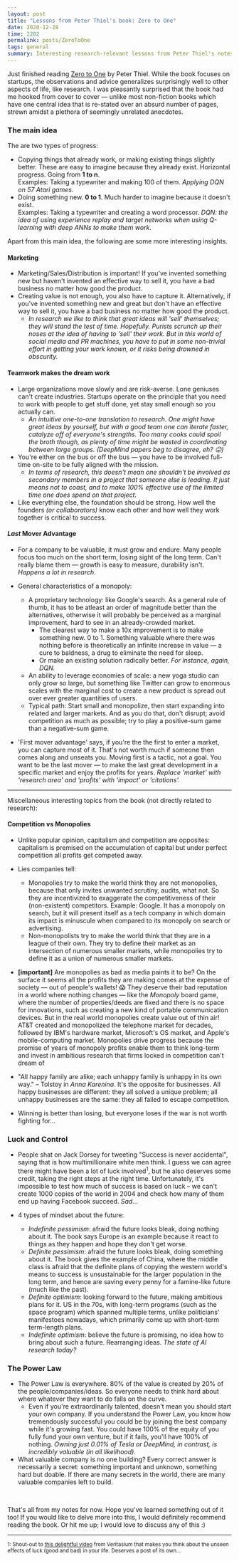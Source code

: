 ```yaml
---
layout: post
title: "Lessons from Peter Thiel's book: Zero to One"
date: 2020-12-28
time: 2202
permalink: posts/ZeroToOne
tags: general
summary: Interesting research-relevant lessons from Peter Thiel's notes on startups and building the future
---
```


Just finished reading [Zero to One](https://www.goodreads.com/book/show/23346490-zero-to-one) by Peter Thiel. While the book focuses on startups, the observations and advice generalizes surprisingly well to other aspects of life, like research. I was pleasantly surprised that the book had me hooked from cover to cover — unlike most non-fiction books which have one central idea that is re-stated over an absurd number of pages, strewn amidst a plethora of seemingly unrelated anecdotes.

### The main idea
The are two types of progress:
- Copying things that already work, or making existing things slightly better. These are easy to imagine because they already exist. Horizontal progress. Going from **1 to n**.<br>
Examples: Taking a typewriter and making 100 of them. _Applying DQN on 57 Atari games._
- Doing something new. **0 to 1**. Much harder to imagine because it doesn't exist.<br>
Examples: Taking a typewriter and creating a word processor. _DQN: the idea of using experience replay and target networks when using Q-learning with deep ANNs to make them work._

Apart from this main idea, the following are some more interesting insights.

#### Marketing
- Marketing/Sales/Distribution is important! If you've invented something new but haven't invented an effective way to sell it, you have a bad business no matter how good the product.
- Creating value is not enough, you also have to capture it. Alternatively, if you've invented something new and great but don't have an effective way to sell it, you have a bad business no matter how good the product.
  - _In research we like to think that great ideas will 'sell' themselves; they will stand the test of time. Hopefully. Purists scrunch up their noses at the idea of having to 'sell' their work. But in this world of social media and PR machines, you have to put in some non-trivial effort in getting your work known, or it risks being drowned in obscurity._

#### Teamwork makes the dream work
- Large organizations move slowly and are risk-averse. Lone geniuses can't create industries. Startups operate on the principle that you need to work with people to get stuff done, yet stay small enough so you actually can.
	- _An intuitive one-to-one translation to research. One might have great ideas by yourself, but with a good team one can iterate faster, catalyze off of everyone's strengths. Too many cooks could spoil the broth though, as plenty of time might be wasted in coordinating between large groups. (DeepMind papers beg to disagree, eh? 😛)_
- You're either on the bus or off the bus — you have to be involved full-time on-site to be fully aligned with the mission.
  - _In terms of research, this doesn't mean one shouldn't be involved as secondary members in a project that someone else is leading. It just means not to coast, and to make 100% effective use of the limited time one does spend on that project._
- Like everything else, the foundation should be strong. How well the founders _(or collaborators)_ know each other and how well they work together is critical to success.

#### _Last_ Mover Advantage
- For a company to be valuable, it must grow and endure. Many people focus too much on the short term, losing sight of the long term. Can't really blame them — growth is easy to measure, durability isn't. _Happens a lot in research._

- General characteristics of a monopoly:
	- A proprietary technology: like Google's search. As a general rule of thumb, it has to be atleast an order of magnitude better than the alternatives, otherwise it will probably be perceived as a marginal improvement, hard to see in an already-crowded market.
		- The clearest way to make a 10x improvement is to make something new. 0 to 1. Something valuable where there was nothing before is theoretically an infinite increase in value — a cure to baldness, a drug to eliminate the need for sleep.
		- Or make an existing solution radically better. _For instance, again, DQN._
    - An ability to leverage economies of scale: a new yoga studio can only grow so large, but something like Twitter can grow to enormous scales with the marginal cost to create a new product is spread out over ever greater quantities of users.
  - Typical path: Start small and monopolize, then start expanding into related and larger markets. And as you do that, don't disrupt; avoid competition as much as possible; try to play a positive-sum game than a negative-sum game.

- 'First mover advantage' says, if you're the the first to enter a market, you can capture most of it. That's not worth much if someone then comes along and unseats you. Moving first is a tactic, not a goal. You want to be the last mover — to make the last great development in a specific market and enjoy the profits for years. _Replace 'market' with 'research area' and 'profits' with 'impact' or 'citations'._

---

Miscellaneous interesting topics from the book (not directly related to research):

#### Competition vs Monopolies
- Unlike popular opinion, capitalism and competition are opposites: capitalism is premised on the accumulation of capital but under perfect competition all profits get competed away.<br>

- Lies companies tell:
	- Monopolies try to make the world think they are not monopolies, because that only invites unwanted scrutiny, audits, what not. So they are incentivized to exaggerate the competitiveness of their (non-existent) competitors. Example: Google. It has a monopoly on search, but it will present itself as a tech company in which domain its impact is minuscule when compared to its monopoly on search or advertising.
	- Non-monopolists try to make the world think that they are in a league of their own. They try to define their market as an intersection of numerous smaller markets, while monopolies try to define it as a union of numerous smaller markets.
- **[important]** Are monopolies as bad as media paints it to be? On the surface it seems all the profits they are making comes at the expense of society — out of people's wallets! 😱 They deserve their bad reputation in a world where nothing changes — like the _Monopoly_ board game, where the number of properties/deeds are fixed and there is no space for innovations, such as creating a new kind of portable communication devices. But in the real world monopolies create value out of thin air! AT&T created and monopolized the telephone market for decades, followed by IBM's hardware market, Microsoft's OS market, and Apple's mobile-computing market. Monopolies drive progress because the promise of years of monopoly profits enable them to think long-term and invest in ambitious research that firms locked in competition can't dream of

- "All happy family are alike; each unhappy family is unhappy in its own way." – Tolstoy in _Anna Karenina_. It's the opposite for businesses. All happy businesses are different: they all solved a unique problem; all unhappy businesses are the same: they all failed to escape competition.

- Winning is better than losing, but everyone loses if the war is not worth fighting for...

### Luck and Control
- People shat on Jack Dorsey for tweeting "Success is never accidental", saying that is how multimillionaire white men think. I guess we can agree there might have been a lot of luck involved<sup>1</sup>, but he also deserves some credit, taking the right steps at the right time. Unfortunately, it's impossible to test how much of success is based on luck – we can't create 1000 copies of the world in 2004 and check how many of them end up having Facebook succeed. _Sad_...

- 4 types of mindset about the future:
  - _Indefinite pessimism_: afraid the future looks bleak, doing nothing about it. The book says Europe is an example because it react to things as they happen and hope they don't get worse.
  - _Definite pessimism_: afraid the future looks bleak, doing something about it. The book gives the example of China, where the middle class is afraid that the definite plans of copying the western world's means to success is unsustainable for the larger population in the long term, and hence are saving every penny for a famine-like future (much like the past).
  - _Definite optimism_: looking forward to the future, making ambitious plans for it. US in the 70s, with long-term programs (such as the space program) which spanned multiple terms, unlike politicians' manifestoes nowadays, which primarily come up with short-term term-length plans.
  - _Indefinite optimism_: believe the future is promising, no idea how to bring about such a future. Rearranging ideas. _The state of AI research today?_

### The Power Law
- The Power Law is everywhere. 80% of the value is created by 20% of the people/companies/ideas. So everyone needs to think hard about where whatever they want to do falls on the curve. 
	- Even if you're extraordinarily talented, doesn't mean you should start your own company. If you understand the Power Law, you know how tremendously successful you could be by joining the best company while it's growing fast. You could have 100% of the equity of you fully fund your own venture, but if it fails, you'll have 100% of nothing. _Owning just 0.01% of Tesla or DeepMind, in contrast, is incredibly valuable (in all likelihood)._
- What valuable company is no one building? Every correct answer is necessarily a secret: something important and unknown, something hard but doable. If there are many secrets in the world, there are many valuable companies left to build.

<br>

That's all from my notes for now. Hope you've learned something out of it too! If you would like to delve more into this, I would definitely recommend reading the book. Or hit me up; I would love to discuss any of this :)

---

<sub>
1: Shout-out to <a href="https://www.youtube.com/watch?v=3LopI4YeC4I&vl=en">this delightful video</a> from Veritasium that makes you think about the unseen effects of luck (good and bad) in your life. Deserves a post of its own...
</sub>

